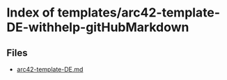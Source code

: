 # Index of templates/arc42-template-DE-withhelp-gitHubMarkdown

## Files

- [arc42-template-DE.md](arc42-template-DE.md)
